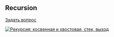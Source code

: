 ## Recursion

[Задать вопрос](https://github.com/HowProgrammingWorks/LiveQA/discussions/categories/q-a)

[![Рекурсия: косвенная и хвостовая, стек, выход](https://img.youtube.com/vi/W2skCjIgVKE/0.jpg)](https://www.youtube.com/watch?v=W2skCjIgVKE)

